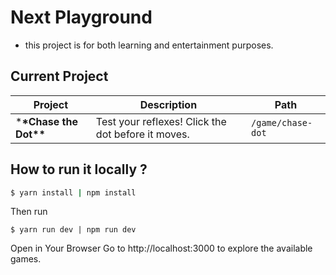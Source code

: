 # Next Playground

- this project is for both learning and entertainment purposes.

## Current Project

| Project                   | Description                                        | Path              |
| ------------------------- | -------------------------------------------------- | ----------------- |
| \***\*Chase the Dot\*\*** | Test your reflexes! Click the dot before it moves. | `/game/chase-dot` |

## How to run it locally ?

```bash
$ yarn install | npm install
```

Then run

```base
$ yarn run dev | npm run dev
```

Open in Your Browser
Go to http://localhost:3000 to explore the available games.
